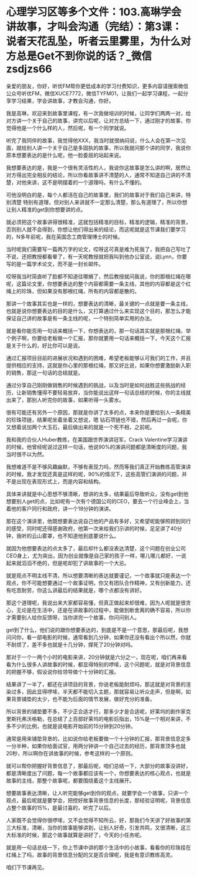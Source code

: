 # 心理学习区等多个文件：103.高琳学会讲故事，才叫会沟通（完结）：第3课：说者天花乱坠，听者云里雾里，为什么对方总是Get不到你说的话？_微信zsdjzs66

亲爱的朋友，你好，听优FM帮你更低成本的学习付费知识，更多内容请搜索微信公众号听优FM，微信XUCE7772，微信TYFM01，让我们一起学习课程，一起分享学习结果，学会讲故事，才教会沟通，你好。

我是高琳，欢迎来到故事里课程，有一次我做培训的时候，让同学们两两一对，给对方讲一个关于自己的故事，讲完以后呢，让对方总结一下，通过刚才的故事，你觉得他是一个什么样的人，然后呢，有一个同学就说。

听完了我同伴的故事，我觉得他XXX，我当时就很纳闷说，什么人会在第一次见面，就给别人讲一个关于自己是多固执的故事，所以我就问那个讲的同学，我说你原本想要表达的是什么呢，他一脸委屈的站起来说。

我想要表达的是，我是一个很有灵活性的人，我说你这故事是怎么讲的啊，居然让对方得出完全相反的结论，所以你看故事讲不清楚的人，通常不知道自己讲的不清楚，对他来讲，这不是明摆着的一个道理吗，有什么不懂的。

可他没明白的是，每个人都活在自己的故事里，我们的故事对于我们自己来讲，特别清楚 特别有道理，但对别人来讲就不一定那么清楚，那么有道理了，所以你想让别人精准的get到你想要讲的点。

就必须把这个故事讲得很精准，这就包括精准的目标，精准的逻辑，精准的背景，否则别人就不会得到，你想让他们得出来的结论，而这呢就是这节课我们要学习的，N多年前呢，我在英国念工商管理博士的时候。

当时呢我们需要写一篇两万字的论文，哎呀这可真是难为死我了，我把自己写吐了不说，还把教授都看晕了，有一天呢教授就把我叫到他办公室说，说Lynn，你要写的是一篇学术论文，而不是一封长邮件。

哎呀我当时简直听了脸都不知道往哪搁了，然后教授就问我说，你的那根红绳在哪呢，这篇论文里，你想要表达的整个内容都需要一条主线，其他的内容都是这个红绳上的珍珠，但如果没有那根红绳，所有的内容都是散的。

那讲一个故事其实也是一样的，想要表达的清晰，最关键的一点就是要一条主线，也就是说你想要表达的目的是什么，又打算通过什么来实现这个目的，那怎么才能保证自己讲的故事是有一条主线的呢，一个特别简单实用的办法。

就是看你能否用一句话来概括一下，你想表达的，那一句话其实就是那根红绳，举个例子啊，你要给老板做一个汇报，那你就要用一句话来概括一下，今天这个汇报是关于什么的，好比你可以是说。

通过汇报项目目前的进展状况和遇到的困难，希望老板能够认可我们的工作，并且提供相应的支持，这就是你心里的那根红绳，那又好比说，如果你想要激励新入职的销售，那这一句话的总结就是。

通过分享自己刚刚做销售的时候遇到的挑战，以及当时是如何战胜这些挑战的经历，让新销售懂得不要轻易放弃，当你能说出这样一句话总结的时候，你的主线就出来了，那别人听完你的故事，如果听得一头雾水。

很有可能还有另外一个原因，那就是你讲了太多的点，本来你是要给别人一条精美的珍珠项链，结果呢坐着坐着又想说，嗯 钻石项链也不错，然后再过一会呢，你又想着说加两个大玉石，最后做出来的就是一个死不相，之前呢。

我和我的合伙人Huber教练，在美国跟世界演讲冠军，Crack Valentine学习演讲的时候，他曾经呢说过这样一句话，他说90%的演讲问题都是清晰度的问题，我当时很不以为然。

我想难道不是不够风趣幽默，不够有表现力吗，然而等我们真正开始教练高管演讲的时候，我才发现还真是这样的呢，90%的情况下，这些高管们演讲的问题，并不是出现在表现形式上，而是内容和结构。

具体来讲就是中心思想不够清晰，想讲的太多，结果最后导致听众，没有get到他想要别人get的点，比如呢有一次有个德国公司的CEO，要去一个行业峰会上，当着他的客户同行和政府，讲一个18分钟的演讲。

那在这个演讲里，他既想要表达说自己他的产品有多好，又希望呢能够照顾到同行的感受，同时呢还得感谢政府，他第一次来给我们示讲的时候，足足讲了40分钟，我听的云山雾罩，也不知道他到底要说什么。

就因为他想要表达的点太多了，最后却什么都没表达清楚，这个问题在创业公司CEO身上，尤为突出，因为创业就像是自己家的孩子一样，哪儿哪儿都好，一说起来就滔滔不绝的，但是呢却犯了讲故事的一个大忌。

就是观点不明主线不清，所以想要清晰的表达就要谨记，一个故事就只能表达一个观点，你不可能想要通过一个故事证明，你又有团队合作精神，又有创新能力，还有吃苦耐劳，你这么讲最后的结果就是，哪个点都没有讲好。

那这个道理呢，我说出来大家都容易懂，但真正做起来却很难，因为人呢就是很贪心，无论是在生活中，还是在讲故事的过程中，能做到断舍离的确不容易，所以你才需要别人给你反馈呀，当你讲完一个故事，你问问别人。

get到了什么，他们说的跟你想要表达的，到底是不是一个意思，那最后呢，我想问问你，看一部电影的时候，通常看到几分钟，如果你还没有看出个所以然，你就不耐烦了，差不多也就是十几分钟，撑死了20分钟对吗。

那对于一个一两个小时的电影来讲，20分钟就是六分之一，现在呢，咱们再来看看为什么很多人讲故事的时候，都显得特别的啰嗦，这个问题呢，就是对背景信息的把握不够，假设说你给领导做个十分钟的汇报。

结果讲了一半了，都还在讲项目的背景，你说老板能耐烦吗，那这就是对背景的渲染过多，因此显得啰嗦，半天都不能切入主题，那就容易让听众走声，但是啊，如果背景铺垫的太少，也不能为后面的情节发展，做好充分的准备。

所以背景的铺垫要不多，不少正合适才行，那多少才是合适呢，好莱坞的剧作家克里斯托弗沃格勒，在总结了上百部好莱坞的电影后指出，15%是一个相对来讲，不多不少的比例，也就是说电影开始前的15分钟到20分钟。

通常是用来铺垫背景的，比如说你给老板要做一个十分钟的汇报，那背景信息定多一分半种，如果你给面试官，用两分钟讲一个自己过去的经历，那背景顶多也就20秒，所以啊你在讲故事的时候，参考这样的一个原则。

就可以帮你把握好背景信息了，那最后呢，咱们总结一下，大部分的故事没讲好，都是清晰度出了问题，每一个故事都应该有一个，你想要表达的核心观点，也就是故事的主线，那整个故事呢，都要围绕着这个主线展开。

想要故事表达清晰，让人听完能够get到你的观点，就要学会一个故事，只讲一个观点，最后呢就是要学会，把控好故事背景信息的长度，那经验证明呢，背景信息占整个故事的15%，是最讨喜的，听完了以后。

人家既不会觉得你很啰嗦，又不会觉得不知所云，好，那我们今天讲了好故事的第三大标准，清晰，当你的故事能够讲到，让别人好奇，引发共鸣，又很清晰，这三大标准的时候，那这个故事就算是讲好了，今天的小任务呢。

就是用一句话总结一下，你上节课中讲的那个生活中的小故事，看看你的珍珠挂在红绳上了吗，故事的背景信息分配的又是否合理呢，我是有意识教练高灵。

咱们下节课再见。